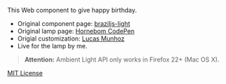 This Web component to give happy birthday. 

- Original component page: [braziljs-light](https://github.com/braziljs/braziljs-light)
- Original lamp page: [Hornebom CodePen](http://codepen.io/Hornebom/pen/clDsr)
- Origial customization: [Lucas Munhoz](https://github.com/lnmunhoz/hire-me)
- Live for the lamp by me.

> **Attention:** Ambient Light API only works in Firefox 22+ (Mac OS X).

[MIT License](http://opensource.org/licenses/MIT)
